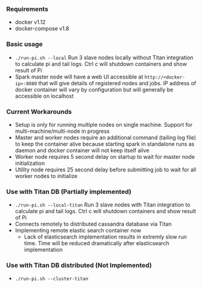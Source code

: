 ### Requirements
- docker v1.12
- docker-compose v1.8

### Basic usage
- `./run-pi.sh --local` Run 3 slave nodes locally without Titan integration to calculate pi and tail logs. Ctrl c will shutdown containers and show result of Pi
- Spark master node will have a web UI accessible at `http://<docker-ip>:8080` that will give details of registered nodes and jobs. IP address of docker container will vary by configuration but will generally be accessible on localhost

### Current Workarounds
- Setup is only for running multiple nodes on single machine. Support for multi-machine/multi-node in progress
- Master and worker nodes require an additional command (tailing log file) to keep the container alive because starting spark in standalone runs as daemon and docker container will not keep itself alive
- Worker node requires 5 second delay on startup to wait for master node initialization
- Utility node requires 25 second delay before submitting job to wait for all worker nodes to initialize

### Use with Titan DB (Partially implemented)
- `./run-pi.sh --local-titan` Run 3 slave nodes with Titan integration to calculate pi and tail logs. Ctrl c will shutdown containers and show result of Pi
- Connects remotely to distributed cassandra database via Titan
- Implementing remote elastic search container now
    - Lack of elasticsearch implementation results in extremly slow run time. Time will be reduced dramatically after elasticsearch implementation

### Use with Titan DB distributed (Not Implemented)
- `./run-pi.sh --cluster-titan`